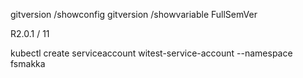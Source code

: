 gitversion /showconfig
gitversion /showvariable FullSemVer

R2.0.1 / 11

kubectl create serviceaccount witest-service-account --namespace fsmakka